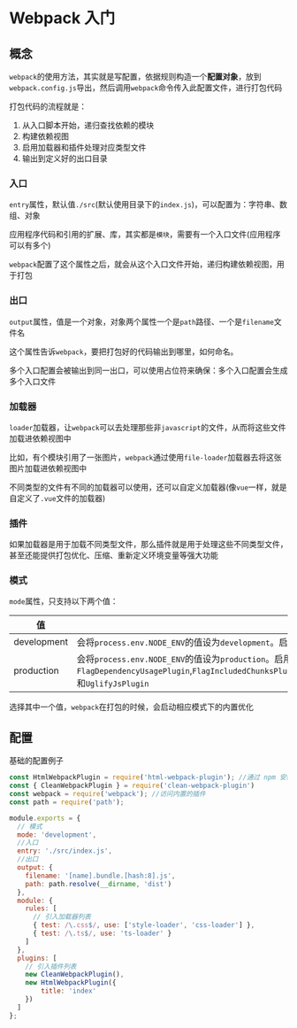 # Webpack 入门

## 概念

`webpack`的使用方法，其实就是写配置，依据规则构造一个**配置对象**，放到`webpack.config.js`导出，然后调用`webpack`命令传入此配置文件，进行打包代码

打包代码的流程就是：
1. 从入口脚本开始，递归查找依赖的模块
2. 构建依赖视图
3. 启用加载器和插件处理对应类型文件
4. 输出到定义好的出口目录

### 入口

`entry`属性，默认值`./src`(默认使用目录下的`index.js`)，可以配置为：字符串、数组、对象

应用程序代码和引用的扩展、库，其实都是`模块`，需要有一个入口文件(应用程序可以有多个)

`webpack`配置了这个属性之后，就会从这个入口文件开始，递归构建依赖视图，用于打包


### 出口

`output`属性，值是一个对象，对象两个属性一个是`path`路径、一个是`filename`文件名

这个属性告诉`webpack`，要把打包好的代码输出到哪里，如何命名。

多个入口配置会被输出到同一出口，可以使用占位符来确保：多个入口配置会生成多个入口文件


### 加载器

`loader`加载器，让`webpack`可以去处理那些非`javascript`的文件，从而将这些文件加载进依赖视图中

比如，有个模块引用了一张图片，`webpack`通过使用`file-loader`加载器去将这张图片加载进依赖视图中

不同类型的文件有不同的加载器可以使用，还可以自定义加载器(像`vue`一样，就是自定义了`.vue`文件的加载器)


### 插件

如果加载器是用于加载不同类型文件，那么插件就是用于处理这些不同类型文件，甚至还能提供打包优化、压缩、重新定义环境变量等强大功能


### 模式

`mode`属性，只支持以下两个值：

| 值 | 描述 |
|---|---|
| development | 会将`process.env.NODE_ENV`的值设为`development`。启用`NamedChunksPlugin`和`NamedModulesPlugin`|
| production | 会将`process.env.NODE_ENV`的值设为`production`。启用`FlagDependencyUsagePlugin`,`FlagIncludedChunksPlugin`,`ModuleConcatenationPlugin`,`NoEmitOnErrorsPlugin`,`OccurrenceOrderPlugin`,`SideEffectsFlagPlugin`和`UglifyJsPlugin`|

选择其中一个值，`webpack`在打包的时候，会启动相应模式下的内置优化


## 配置

基础的配置例子

```js
const HtmlWebpackPlugin = require('html-webpack-plugin'); //通过 npm 安装
const { CleanWebpackPlugin } = require('clean-webpack-plugin')
const webpack = require('webpack'); //访问内置的插件
const path = require('path');

module.exports = {
  // 模式
  mode: 'development',
  //入口
  entry: './src/index.js',
  //出口
  output: {
    filename: '[name].bundle.[hash:8].js',
    path: path.resolve(__dirname, 'dist')
  },
  module: {
    rules: [
      // 引入加载器列表
      { test: /\.css$/, use: ['style-loader', 'css-loader'] },
      { test: /\.ts$/, use: 'ts-loader' }
    ]
  },
  plugins: [
    // 引入插件列表
    new CleanWebpackPlugin(),
    new HtmlWebpackPlugin({
        title: 'index'
    })
  ]
};

```








